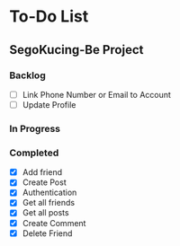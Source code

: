 # To-Do List

## SegoKucing-Be Project

### Backlog

- [ ] Link Phone Number or Email to Account
- [ ] Update Profile

### In Progress


### Completed

- [x] Add friend
- [x] Create Post
- [x] Authentication
- [x] Get all friends
- [x] Get all posts
- [x] Create Comment
- [x] Delete Friend
